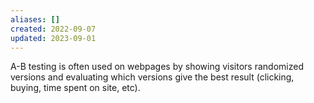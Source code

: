 ```yaml
---
aliases: []
created: 2022-09-07
updated: 2023-09-01
---
```


A-B testing is often used on webpages by showing visitors randomized versions and evaluating which versions give the best result (clicking, buying, time spent on site, etc).
